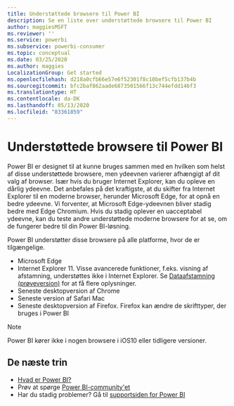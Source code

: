 ```yaml
---
title: Understøttede browsere til Power BI
description: Se en liste over understøttede browsere til Power BI
author: maggiesMSFT
ms.reviewer: ''
ms.service: powerbi
ms.subservice: powerbi-consumer
ms.topic: conceptual
ms.date: 03/25/2020
ms.author: maggies
LocalizationGroup: Get started
ms.openlocfilehash: d218a0cfb66e57e6f52301f8c10bef5cfb137b4b
ms.sourcegitcommit: bfc2baf862aade6873501566f13c744efdd146f3
ms.translationtype: HT
ms.contentlocale: da-DK
ms.lasthandoff: 05/13/2020
ms.locfileid: "83361859"
---
```

# <a name="supported-browsers-for-power-bi"></a>Understøttede browsere til Power BI

Power BI er designet til at kunne bruges sammen med en hvilken som helst af disse understøttede browsere, men ydeevnen varierer afhængigt af dit valg af browser. Især hvis du bruger Internet Explorer, kan du opleve en dårlig ydeevne. Det anbefales på det kraftigste, at du skifter fra Internet Explorer til en moderne browser, herunder Microsoft Edge, for at opnå en bedre ydeevne. Vi forventer, at Microsoft Edge-ydeevnen bliver stadig bedre med Edge Chromium. Hvis du stadig oplever en uacceptabel ydeevne, kan du teste andre understøttede moderne browsere for at se, om de fungerer bedre til din Power BI-løsning.

Power BI understøtter disse browsere på alle platforme, hvor de er tilgængelige.

- Microsoft Edge
- Internet Explorer 11. Visse avancerede funktioner, f.eks. visning af afstamning, understøttes ikke i Internet Explorer. Se [Dataafstamning (prøveversion)](../collaborate-share/service-data-lineage.md) for at få flere oplysninger.
- Seneste desktopversion af Chrome
- Seneste version af Safari Mac
- Seneste desktopversion af Firefox. Firefox kan ændre de skrifttyper, der bruges i Power BI 

> [!NOTE]
> Power BI kører ikke i nogen browsere i iOS10 eller tidligere versioner.

## <a name="next-steps"></a>De næste trin
* [Hvad er Power BI?](power-bi-overview.md)
* Prøv at spørge [Power BI-community'et](https://community.powerbi.com/)
* Har du stadig problemer? Gå til [supportsiden for Power BI](https://powerbi.microsoft.com/support/)
